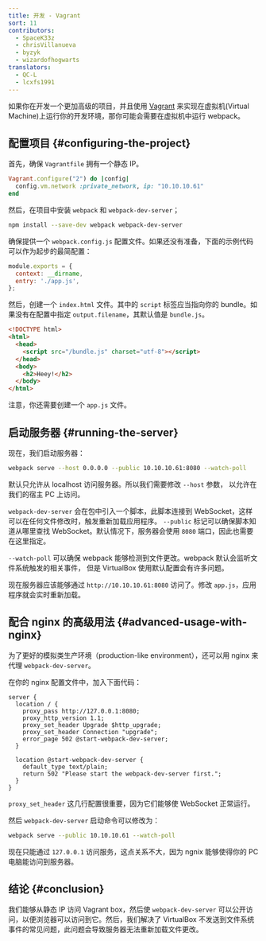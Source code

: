 ```yaml
---
title: 开发 - Vagrant
sort: 11
contributors:
  - SpaceK33z
  - chrisVillanueva
  - byzyk
  - wizardofhogwarts
translators:
  - QC-L
  - lcxfs1991
---
```


如果你在开发一个更加高级的项目，并且使用 [Vagrant](https://www.vagrantup.com/) 来实现在虚拟机(Virtual Machine)上运行你的开发环境，那你可能会需要在虚拟机中运行 webpack。

## 配置项目 {#configuring-the-project}

首先，确保 `Vagrantfile` 拥有一个静态 IP。

```ruby
Vagrant.configure("2") do |config|
  config.vm.network :private_network, ip: "10.10.10.61"
end
```

然后，在项目中安装 `webpack` 和 `webpack-dev-server`；

```bash
npm install --save-dev webpack webpack-dev-server
```

确保提供一个 `webpack.config.js` 配置文件。如果还没有准备，下面的示例代码可以作为起步的最简配置：

```js
module.exports = {
  context: __dirname,
  entry: './app.js',
};
```

然后，创建一个 `index.html` 文件。其中的 `script` 标签应当指向你的 bundle。如果没有在配置中指定 `output.filename`，其默认值是 `bundle.js`。

```html
<!DOCTYPE html>
<html>
  <head>
    <script src="/bundle.js" charset="utf-8"></script>
  </head>
  <body>
    <h2>Heey!</h2>
  </body>
</html>
```

注意，你还需要创建一个 `app.js` 文件。

## 启动服务器 {#running-the-server}

现在，我们启动服务器：

```bash
webpack serve --host 0.0.0.0 --public 10.10.10.61:8080 --watch-poll
```

默认只允许从 localhost 访问服务器。所以我们需要修改 `--host` 参数，
以允许在我们的宿主 PC 上访问。

`webpack-dev-server` 会在包中引入一个脚本，此脚本连接到 WebSocket，这样可以在任何文件修改时，触发重新加载应用程序。
`--public` 标记可以确保脚本知道从哪里查找 WebSocket。默认情况下，服务器会使用 `8080` 端口，因此也需要在这里指定。

`--watch-poll` 可以确保 webpack 能够检测到文件更改。webpack 默认会监听文件系统触发的相关事件，
但是 VirtualBox 使用默认配置会有许多问题。

现在服务器应该能够通过 `http://10.10.10.61:8080` 访问了。修改 `app.js`，应用程序就会实时重新加载。

## 配合 nginx 的高级用法 {#advanced-usage-with-nginx}

为了更好的模拟类生产环境（production-like environment），还可以用 nginx 来代理 `webpack-dev-server`。

在你的 nginx 配置文件中，加入下面代码：

```nginx
server {
  location / {
    proxy_pass http://127.0.0.1:8080;
    proxy_http_version 1.1;
    proxy_set_header Upgrade $http_upgrade;
    proxy_set_header Connection "upgrade";
    error_page 502 @start-webpack-dev-server;
  }

  location @start-webpack-dev-server {
    default_type text/plain;
    return 502 "Please start the webpack-dev-server first.";
  }
}
```

`proxy_set_header` 这几行配置很重要，因为它们能够使 WebSocket 正常运行。

然后 `webpack-dev-server` 启动命令可以修改为：

```bash
webpack serve --public 10.10.10.61 --watch-poll
```

现在只能通过 `127.0.0.1` 访问服务，这点关系不大，因为 ngnix 能够使得你的 PC 电脑能访问到服务器。

## 结论 {#conclusion}

我们能够从静态 IP 访问 Vagrant box，然后使 `webpack-dev-server` 可以公开访问，以便浏览器可以访问到它。然后，我们解决了 VirtualBox 不发送到文件系统事件的常见问题，此问题会导致服务器无法重新加载文件更改。
